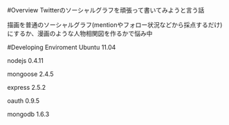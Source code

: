 #Overview
Twitterのソーシャルグラフを頑張って書いてみようと言う話

描画を普通のソーシャルグラフ(mentionやフォロー状況などから採点するだけ)
にするか、漫画のような人物相関図を作るかで悩み中

#Developing Enviroment
Ubuntu 11.04

nodejs 0.4.11

 mongoose 2.4.5

 express 2.5.2

 oauth 0.9.5

mongodb 1.6.3
